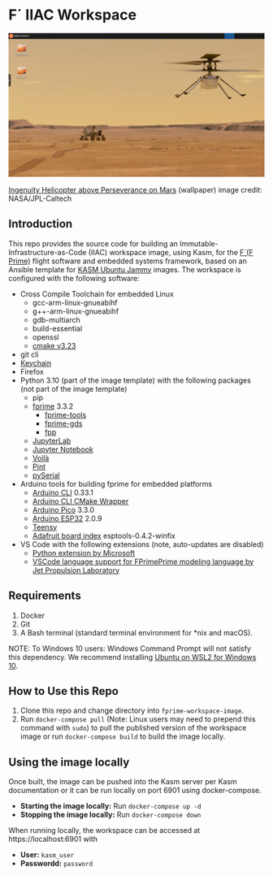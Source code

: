 # F´ IIAC Workspace

![](./screenshot-of-fprime-workspace-image-with-ingenuity-above-perseverance-on-mars-wallpaper.png)

[Ingenuity Helicopter above Perseverance on Mars](https://photojournal.jpl.nasa.gov/catalog/PIA24127) (wallpaper) image credit: NASA/JPL-Caltech

## Introduction

This repo provides the source code for building an Immutable-Infrastructure-as-Code (IIAC) workspace image, using Kasm, for the [F´(F Prime)](https://github.com/nasa/fprime) flight software and embedded systems framework, based on an Ansible template for [KASM Ubuntu Jammy](https://hub.docker.com/r/kasmweb/core-ubuntu-jammy) images.  The workspace is configured with the following software:

- Cross Compile Toolchain for embedded Linux
  - gcc-arm-linux-gnueabihf
  - g++-arm-linux-gnueabihf
  - gdb-multiarch
  - build-essential
  - openssl
  - [cmake v3.23](http://www.cmake.org/files/v3.23)
- git cli
- [Keychain](https://www.funtoo.org/Keychain)
- Firefox
- Python 3.10 (part of the image template) with the following packages (not part of the image template)
    - pip
    - [fprime](https://github.com/nasa/fprime) 3.3.2
        - [fprime-tools](https://github.com/fprime-community/fprime-tools)
        - [fprime-gds](https://github.com/fprime-community/fprime-gds)
        - [fpp](https://github.com/fprime-community/fpp)
    - [JupyterLab](https://jupyter.org/)
    - [Jupyter Notebook](https://jupyter.org/)
    - [Voilà](https://voila.readthedocs.io/en/stable/index.html)
    - [Pint](https://pint.readthedocs.io/en/stable/)
    - [pySerial](https://github.com/pyserial/pyserial)
- Arduino tools for building fprime for embedded platforms
    - [Arduino CLI](https://github.com/arduino/arduino-cli) 0.33.1
    - [Arduino CLI CMake Wrapper](https://github.com/SterlingPeet/arduino-cli-cmake-wrapper)
    - [Arduino Pico](https://github.com/earlephilhower/arduino-pico) 3.3.0
    - [Arduino ESP32](https://github.com/espressif/arduino-esp32) 2.0.9
    - [Teensy](https://www.pjrc.com/teensy/td_download.html)
    - [Adafruit board index](https://github.com/adafruit/arduino-board-index) esptools-0.4.2-winfix
- VS Code with the following extensions (note, auto-updates are disabled)
    - [Python extension by Microsoft](https://marketplace.visualstudio.com/items?itemName=ms-python.python)
    - [VSCode language support for FPrimePrime modeling language by Jet Propulsion Laboratory](https://marketplace.visualstudio.com/items?itemName=jet-propulsion-laboratory.fpp)

## Requirements

1. Docker
2. Git
3. A Bash terminal (standard terminal environment for *nix and macOS).

NOTE: To Windows 10 users: Windows Command Prompt will not satisfy this dependency. We recommend installing [Ubuntu on WSL2 for Windows 10](https://ubuntu.com/tutorials/install-ubuntu-on-wsl2-on-windows-10).

## How to Use this Repo

1. Clone this repo and change directory into `fprime-workspace-image`.
1. Run `docker-compose pull` (Note: Linux users may need to prepend this command with `sudo`) to pull the published version of the workspace image or run `docker-compose build` to build the image locally.

## Using the image locally

Once built, the image can be pushed into the Kasm server per Kasm documentation or it can be run locally on port 6901 using docker-compose.

- **Starting the image locally:** Run `docker-compose up -d`
- **Stopping the image locally:** Run `docker-compose down`

When running locally, the workspace can be accessed at https://localhost:6901 with
- **User:** `kasm_user`
- **Passwordd:** `password`
